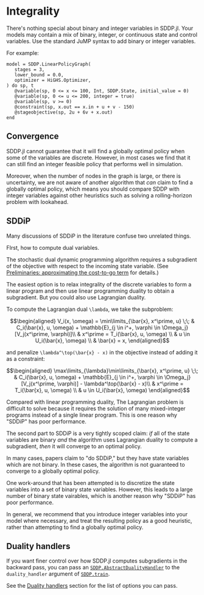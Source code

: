 # Integrality

There's nothing special about binary and integer variables in SDDP.jl. Your
models may contain a mix of binary, integer, or continuous state and control
variables. Use the standard JuMP syntax to add binary or integer variables.

For example:

```@example
model = SDDP.LinearPolicyGraph(
   stages = 3,
   lower_bound = 0.0,
   optimizer = HiGHS.Optimizer,
) do sp, t
   @variable(sp, 0 <= x <= 100, Int, SDDP.State, initial_value = 0)
   @variable(sp, 0 <= u <= 200, integer = true)
   @variable(sp, v >= 0)
   @constraint(sp, x.out == x.in + u + v - 150)
   @stageobjective(sp, 2u + 6v + x.out)
end
```

## Convergence

SDDP.jl cannot guarantee that it will find a globally optimal policy when some
of the variables are discrete. However, in most cases we find that it can still
find an integer feasible policy that performs well in simulation.

Moreover, when the number of nodes in the graph is large, or there is
uncertainty, we are not aware of another algorithm that _can_ claim to find a
globally optimal policy, which means you should compare SDDP with integer
variables against other heuristics such as solving a rolling-horizon problem
with lookahead.

## SDDiP

Many discussions of SDDiP in the literature confuse two unrelated things.

FIrst, how to compute dual variables.

The stochastic dual dynamic programming algorithm requires a subgradient of the
objective with respect to the incoming state variable. (See [Preliminaries: approximating the cost-to-go term](@ref)
for details.)

The easiest option is to relax integrality of the discrete variables to form a
linear program and then use linear programming duality to obtain a subgradient.
But you could also use Lagrangian duality.

To compute the Lagrangian dual ``\lambda``, we take the subproblem:
```math
\begin{aligned}
V_i(x, \omega) = \min\limits_{\bar{x}, x^\prime, u} \;\; & C_i(\bar{x}, u, \omega) + \mathbb{E}_{j \in i^+, \varphi \in \Omega_j}[V_j(x^\prime, \varphi)]\\
& x^\prime = T_i(\bar{x}, u, \omega) \\
& u \in U_i(\bar{x}, \omega) \\
& \bar{x} = x,
\end{aligned}
```
and penalize ``\lambda^\top(\bar{x} - x)`` in the objective instead of adding it
as a constraint:
```math
\begin{aligned}
\max\limits_{\lambda}\min\limits_{\bar{x}, x^\prime, u} \;\; & C_i(\bar{x}, u, \omega) + \mathbb{E}_{j \in i^+, \varphi \in \Omega_j}[V_j(x^\prime, \varphi)] - \lambda^\top(\bar{x} - x)\\
& x^\prime = T_i(\bar{x}, u, \omega) \\
& u \in U_i(\bar{x}, \omega)
\end{aligned}
```

Compared with linear programming duality, The Lagrangian problem is difficult
to solve because it requires the solution of many mixed-integer programs
instead of a single linear program. This is one reason why "SDDiP" has poor
performance.

The second part to SDDiP is a very tightly scoped claim: _if_ all of the state
variables are binary _and_ the algorithm uses Lagrangian duality to compute a
subgradient, _then_ it will converge to an optimal policy.

In many cases, papers claim to "do SDDiP," but they have state variables which
are not binary. In these cases, the algorithm is not guaranteed to converge to a
globally optimal policy.

One work-around that has been attempted is to discretize the state variables
into a set of binary state variables. However, this leads to a large number of
binary state vairables, which is another reason why "SDDiP" has poor
performance.

In general, we recommend that you introduce integer variables into your model
where necessary, and treat the resulting policy as a good heuristic, rather than
attempting to find a globally optimal policy.

## Duality handlers

If you want finer control over how SDDP.jl computes subgradients in the backward
pass, you can pass an [`SDDP.AbstractDualityHandler`](@ref) to the
`duality_handler` argument of [`SDDP.train`](@ref).

See the [Duality handlers](@ref) section for the list of options you can pass.

